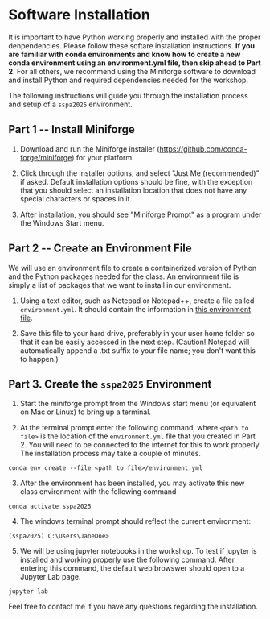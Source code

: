 # Software Installation
It is important to have Python working properly and installed with the proper denpendencies.  Please follow these softare installation instructions.  **If you are familiar with conda environments and know how to create a new conda environment using an environment.yml file, then skip ahead to Part 2**.  For all others, we recommend using the Miniforge software to download and install Python and required dependencies needed for the workshop.  

The following instructions will guide you through the installation process and setup of a `sspa2025` environment.

## Part 1 -- Install Miniforge
1. Download and run the Miniforge installer (https://github.com/conda-forge/miniforge) for your platform.

2. Click through the installer options, and select "Just Me (recommended)" if asked.  Default installation options should be fine, with the exception that you should select an installation location that does not have any special characters or spaces in it.

3. After installation, you should see "Miniforge Prompt" as a program under the Windows Start menu.

## Part 2 -- Create an Environment File
We will use an environment file to create a containerized version of Python and the Python packages needed for the class.  An environment file is simply a list of packages that we want to install in our environment.

1. Using a text editor, such as Notepad or Notepad++, create a file called `environment.yml`.  It should contain the information in [this environment file](./environment.yml).  

2. Save this file to your hard drive, preferably in your user home folder so that it can be easily accessed in the next step. (Caution!  Notepad will automatically append a .txt suffix to your file name; you don't want this to happen.)

## Part 3.  Create the `sspa2025` Environment

1. Start the miniforge prompt from the Windows start menu (or equivalent on Mac or Linux) to bring up a terminal.

2. At the terminal prompt enter the following command, where `<path to file>` is the location of the `environment.yml` file that you created in Part 2.  You will need to be connected to the internet for this to work properly.  The installation process may take a couple of minutes.
```
conda env create --file <path to file>/environment.yml
```

3.  After the environment has been installed, you may activate this new class environment with the following command
```
conda activate sspa2025
```

4.  The windows terminal prompt should reflect the current environment:
```
(sspa2025) C:\Users\JaneDoe>
```

5.  We will be using jupyter notebooks in the workshop.  To test if jupyter is installed and working properly use the following command.  After entering this command, the default web browswer should open to a Jupyter Lab page.
```
jupyter lab
```

Feel free to contact me if you have any questions regarding the installation.